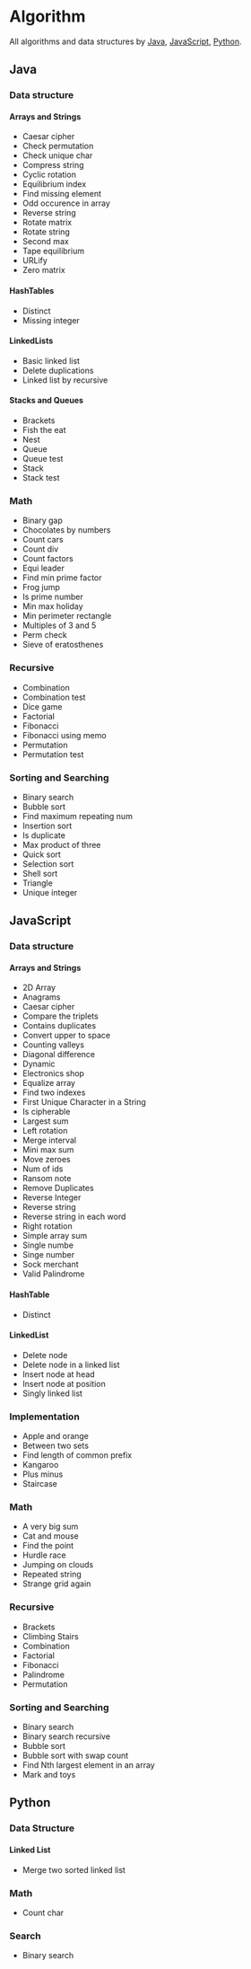 # Algorithm

All algorithms and data structures by [Java](#java), [JavaScript](#javascript), [Python](#python).

## Java

### Data structure

#### Arrays and Strings

* Caesar cipher
* Check permutation
* Check unique char
* Compress string
* Cyclic rotation
* Equilibrium index
* Find missing element
* Odd occurence in array
* Reverse string
* Rotate matrix
* Rotate string
* Second max
* Tape equilibrium
* URLify
* Zero matrix

#### HashTables

* Distinct
* Missing integer

#### LinkedLists

* Basic linked list
* Delete duplications
* Linked list by recursive

#### Stacks and Queues

* Brackets
* Fish the eat
* Nest
* Queue
* Queue test
* Stack
* Stack test

### Math

* Binary gap
* Chocolates by numbers
* Count cars
* Count div
* Count factors
* Equi leader
* Find min prime factor
* Frog jump
* Is prime number
* Min max holiday
* Min perimeter rectangle
* Multiples of 3 and 5 
* Perm check
* Sieve of eratosthenes

### Recursive

* Combination
* Combination test
* Dice game
* Factorial
* Fibonacci
* Fibonacci using memo
* Permutation
* Permutation test

### Sorting and Searching

* Binary search
* Bubble sort
* Find maximum repeating num
* Insertion sort
* Is duplicate
* Max product of three
* Quick sort
* Selection sort
* Shell sort
* Triangle
* Unique integer

## JavaScript

### Data structure

#### Arrays and Strings

* 2D Array
* Anagrams
* Caesar cipher
* Compare the triplets
* Contains duplicates
* Convert upper to space
* Counting valleys
* Diagonal difference
* Dynamic
* Electronics shop
* Equalize array
* Find two indexes
* First Unique Character in a String
* Is cipherable
* Largest sum
* Left rotation
* Merge interval
* Mini max sum
* Move zeroes
* Num of ids
* Ransom note
* Remove Duplicates
* Reverse Integer
* Reverse string
* Reverse string in each word
* Right rotation
* Simple array sum
* Single numbe
* Singe number
* Sock merchant
* Valid Palindrome

#### HashTable

* Distinct

#### LinkedList

* Delete node
* Delete node in a linked list
* Insert node at head
* Insert node at position
* Singly linked list

### Implementation

* Apple and orange
* Between two sets
* Find length of common prefix
* Kangaroo
* Plus minus
* Staircase

### Math

* A very big sum
* Cat and mouse
* Find the point
* Hurdle race
* Jumping on clouds
* Repeated string
* Strange grid again

### Recursive

* Brackets
* Climbing Stairs
* Combination
* Factorial
* Fibonacci
* Palindrome
* Permutation

### Sorting and Searching

* Binary search
* Binary search recursive
* Bubble sort
* Bubble sort with swap count
* Find Nth largest element in an array
* Mark and toys

## Python

### Data Structure

#### Linked List

* Merge two sorted linked list

### Math

* Count char

### Search

* Binary search
